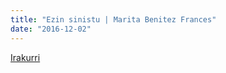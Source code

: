 ```yaml
---
title: "Ezin sinistu | Marita Benitez Frances"
date: "2016-12-02"
---
```

[Irakurri](https://guaixe.eus/altsasu/1480673064405-ezin-sinistu)
